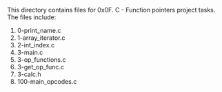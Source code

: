 This directory contains files for 0x0F. C - Function pointers project tasks. The files include:
1. 0-print_name.c
2. 1-array_iterator.c
3. 2-int_index.c
4. 3-main.c
5. 3-op_functions.c
6. 3-get_op_func.c
7. 3-calc.h
8. 100-main_opcodes.c
